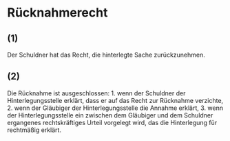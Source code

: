 # Rücknahmerecht



## (1)

 Der Schuldner hat das Recht, die hinterlegte Sache zurückzunehmen.

## (2)

 Die Rücknahme ist ausgeschlossen:  1.
 wenn der Schuldner der Hinterlegungsstelle erklärt, dass er auf das Recht zur Rücknahme verzichte,
 2.
 wenn der Gläubiger der Hinterlegungsstelle die Annahme erklärt,
 3.
 wenn der Hinterlegungsstelle ein zwischen dem Gläubiger und dem Schuldner ergangenes rechtskräftiges Urteil vorgelegt wird, das die Hinterlegung für rechtmäßig erklärt.
 

